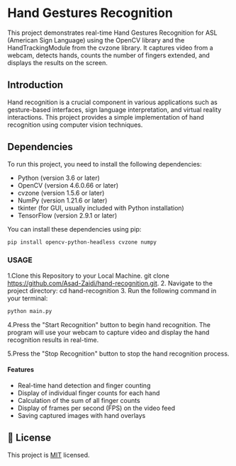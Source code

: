 # Hand Gestures Recognition

This project demonstrates real-time Hand Gestures Recognition for ASL (American Sign Language) using the OpenCV library and the HandTrackingModule from the cvzone library. It captures video from a webcam, detects hands, counts the number of fingers extended, and displays the results on the screen.

## Introduction

Hand recognition is a crucial component in various applications such as gesture-based interfaces, sign language interpretation, and virtual reality interactions. This project provides a simple implementation of hand recognition using computer vision techniques.

## Dependencies

To run this project, you need to install the following dependencies:

- Python (version 3.6 or later)
- OpenCV (version 4.6.0.66 or later)
- cvzone (version 1.5.6 or later)
- NumPy (version 1.21.6 or later)
- tkinter (for GUI, usually included with Python installation)
- TensorFlow (version 2.9.1 or later)

You can install these dependencies using pip:

```bash
pip install opencv-python-headless cvzone numpy
```

### USAGE

1.Clone this Repository to your Local Machine.
    git clone <https://github.com/Asad-Zaidi/hand-recognition.git>.
2. Navigate to the project directory:
    cd hand-recognition
3. Run the following command in your terminal:

```bash
python main.py
```

4.Press the "Start Recognition" button to begin hand recognition. The program will use your webcam to capture video and display the hand recognition results in real-time.

5.Press the "Stop Recognition" button to stop the hand recognition process.

#### Features

- Real-time hand detection and finger counting
- Display of individual finger counts for each hand
- Calculation of the sum of all finger counts
- Display of frames per second (FPS) on the video feed
- Saving captured images with hand overlays

## 📝 License <a name="license"></a>

This project is [MIT](./LICENSE) licensed.
